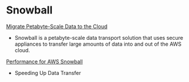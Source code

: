 # Snowball

[Migrate Petabyte-Scale Data to the Cloud](https://aws.amazon.com/getting-started/projects/migrate-petabyte-scale-data/services-costs)

- Snowball is a petabyte-scale data transport solution that uses secure appliances to transfer large amounts of data into and out of the AWS cloud. 


[Performance for AWS Snowball](https://docs.aws.amazon.com/snowball/latest/ug/performance.html)

- Speeding Up Data Transfer

